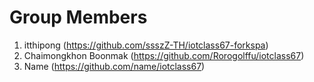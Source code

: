# Group Members
1. itthipong (https://github.com/ssszZ-TH/iotclass67-forkspa)
1. Chaimongkhon Boonmak (https://github.com/Rorogolffu/iotclass67)
1. Name (https://github.com/name/iotclass67)
